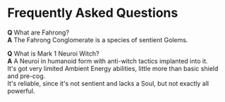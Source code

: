 # Frequently Asked Questions

**Q** What are Fahrong?  
**A** The Fahrong Conglomerate is a species of sentient Golems.

**Q** What is Mark 1 Neuroi Witch?  
**A** A Neuroi in humanoid form with anti-witch tactics implanted into it.  
It's got very limited Ambient Energy abilities, little more than basic shield and pre-cog.  
It's reliable, since it's not sentient and lacks a Soul, but not exactly all powerful. 
